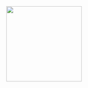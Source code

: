<div id="header" align=center>
    <img src = "https://media.giphy.com/media/SYHz66JfYHbBtZXjHy/giphy.gif"width="200"/>
</div>